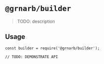 # `@grnarb/builder`

> TODO: description

## Usage

```
const builder = require('@grnarb/builder');

// TODO: DEMONSTRATE API
```
